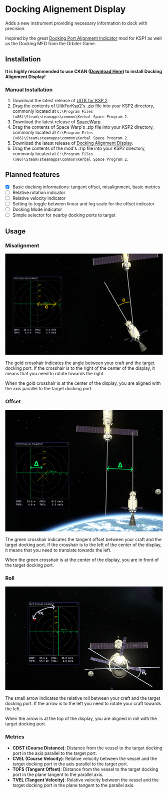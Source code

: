 # Docking Alignement Display

Adds a new instrument providing necessary information to dock with precision.

Inspired by the great [Docking Port Alignment Indicator](https://spacedock.info/mod/543/Docking%20Port%20Alignment%20Indicator) mod for KSP1 as well as the Docking MFD from the Orbiter Game.

## Installation

**It is highly recommended to use CKAN ([Download Here](https://github.com/KSP-CKAN/CKAN)) to install Docking Alignment Display!**

### Manual Installation

1. Download the latest release of [UITK for KSP 2](https://github.com/jan-bures/UitkForKsp2/releases).
2. Drag the contents of UitkForKsp2's .zip file into your KSP2 directory, commonly located at `C:\Program Files (x86)\Steam\steamapps\common\Kerbal Space Program 2`.
3. Download the latest release of [SpaceWarp](https://github.com/SpaceWarpDev/SpaceWarp/releases).
4. Drag the contents of Space Warp's .zip file into your KSP2 directory, commonly located at `C:\Program Files (x86)\Steam\steamapps\common\Kerbal Space Program 2`.
5. Download the latest release of [Docking Alignment Display](https://github.com/Safarte/DockingAlignmentDisplay/releases).
6. Drag the contents of the mod's .zip file into your KSP2 directory, commonly located at `C:\Program Files (x86)\Steam\steamapps\common\Kerbal Space Program 2`.

## Planned features

- [x] Basic docking informations: tangent offset, misalignment, basic metrics
- [ ] Relative rotation indicator
- [ ] Relative velocity indicator
- [ ] Setting to toggle between linear and log scale for the offset indicator
- [ ] Docking Mode indicator
- [ ] Simple selector for nearby docking ports to target

## Usage

### Misalignment

![angle_misalignment_explanation](./assets/angle_explanation.png)

The gold crosshair indicates the angle between your craft and the target docking port. If the crosshair is to the right of the center of the display, it means that you need to rotate towards the right.

When the gold crosshair is at the center of the display, you are aligned with the axis parallel to the target docking port.

### Offset

![offset_explanation](./assets/offset_explanation.png)

The green crosshair indicates the tangent offset between your craft and the target docking port. If the crosshair is to the left of the center of the display, it means that you need to translate towards the left.

When the green crosshair is at the center of the display, you are in front of the target docking port.

### Roll

![roll_explanation](./assets/roll_explanation.png)

The small arrow indicates the relative roll between your craft and the target docking port. If the arrow is to the left you need to rotate your craft towards the left.

When the arrow is at the top of the display, you are aligned in roll with the target docking port.

### Metrics

- **CDST (Course Distance)**: Distance from the vessel to the target docking port in the axis parallel to the target port.
- **CVEL (Course Velocity)**: Relative velocity between the vessel and the target docking port in the axis parallel to the target port.
- **TOFS (Tangent Offset)**: Distance from the vessel to the target docking port in the plane tangent to the parallel axis.
- **TVEL (Tangent Velocity)**: Relative velocity between the vessel and the target docking port in the plane tangent to the parallel axis.